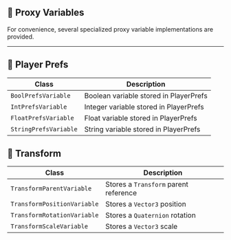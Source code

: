 ## 🧩 Proxy Variables

For convenience, several specialized proxy variable implementations are provided.

---

## 🧩 Player Prefs

| Class                 | Description                            |
|-----------------------|----------------------------------------|
| `BoolPrefsVariable`   | Boolean variable stored in PlayerPrefs |
| `IntPrefsVariable`    | Integer variable stored in PlayerPrefs |
| `FloatPrefsVariable`  | Float variable stored in PlayerPrefs   |
| `StringPrefsVariable` | String variable stored in PlayerPrefs  |

## 🧩 Transform

| Class                       | Description                           |
|-----------------------------|---------------------------------------|
| `TransformParentVariable`   | Stores a `Transform` parent reference |
| `TransformPositionVariable` | Stores a `Vector3` position           |
| `TransformRotationVariable` | Stores a `Quaternion` rotation        |
| `TransformScaleVariable`    | Stores a `Vector3` scale              |
